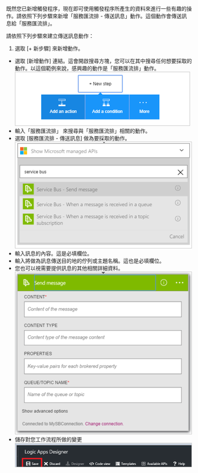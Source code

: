 既然您已新增觸發程序，現在即可使用觸發程序所產生的資料來進行一些有趣的操作。請依照下列步驟來新增「服務匯流排 - 傳送訊息」動作。這個動作會傳送訊息給「服務匯流排」。

請依照下列步驟來建立傳送訊息動作：

1. 選取 [+ 新步驟] 來新增動作。
- 選取 [新增動作] 連結。這會開啟搜尋方塊，您可以在其中搜尋任何想要採取的動作。以這個範例來說，感興趣的動作是「服務匯流排」動作。![服務匯流排動作圖像 1](./media/connectors-create-api-servicebus/action-1.png)
- 輸入「服務匯流排」 來搜尋與「服務匯流排」相關的動作。
- 選取 [服務匯流排 - 傳送訊息] 做為要採取的動作。![服務匯流排動作圖像 2](./media/connectors-create-api-servicebus/action-2.png)
- 輸入訊息的內容。這是必填欄位。
- 輸入將做為訊息傳送目的地的佇列或主題名稱。這也是必填欄位。
- 您也可以視需要提供訊息的其他相關詳細資料。![服務匯流排動作圖像 3](./media/connectors-create-api-servicebus/action-3.png)
- 儲存對您工作流程所做的變更 ![服務匯流排動作圖像 4](./media/connectors-create-api-servicebus/action-4.png)
  
  

<!---HONumber=AcomDC_0727_2016-->